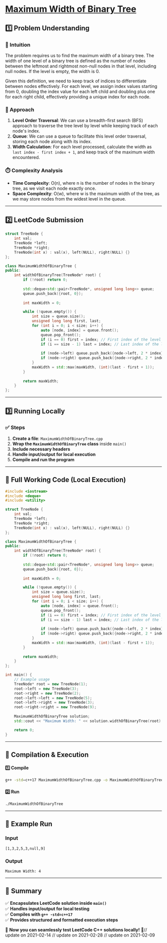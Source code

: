 # **[Maximum Width of Binary Tree](https://leetcode.com/problems/maximum-width-of-binary-tree/description/)**  

## **1️⃣ Problem Understanding**  
### **📌 Intuition**  
The problem requires us to find the maximum width of a binary tree. The width of one level of a binary tree is defined as the number of nodes between the leftmost and rightmost non-null nodes in that level, including null nodes. If the level is empty, the width is 0.

Given this definition, we need to keep track of indices to differentiate between nodes effectively. For each level, we assign index values starting from 0, doubling the index value for each left child and doubling plus one for each right child, effectively providing a unique index for each node.

### **🚀 Approach**  
1. **Level Order Traversal**: We can use a breadth-first search (BFS) approach to traverse the tree level by level while keeping track of each node's index.
2. **Queue**: We can use a queue to facilitate this level order traversal, storing each node along with its index.
3. **Width Calculation**: For each level processed, calculate the width as `last index - first index + 1`, and keep track of the maximum width encountered.

### **⏱️ Complexity Analysis**  
- **Time Complexity**: O(n), where n is the number of nodes in the binary tree, as we visit each node exactly once.  
- **Space Complexity**: O(w), where w is the maximum width of the tree, as we may store nodes from the widest level in the queue.  

---  

## **2️⃣ LeetCode Submission**  
```cpp
struct TreeNode {
    int val;
    TreeNode *left;
    TreeNode *right;
    TreeNode(int x) : val(x), left(NULL), right(NULL) {}
};

class MaximumWidthOfBinaryTree {
public:
    int widthOfBinaryTree(TreeNode* root) {
        if (!root) return 0;
        
        std::deque<std::pair<TreeNode*, unsigned long long>> queue;
        queue.push_back({root, 0});
        
        int maxWidth = 0;

        while (!queue.empty()) {
            int size = queue.size();
            unsigned long long first, last;
            for (int i = 0; i < size; i++) {
                auto [node, index] = queue.front();
                queue.pop_front();
                if (i == 0) first = index; // First index of the level
                if (i == size - 1) last = index; // Last index of the level
                
                if (node->left) queue.push_back({node->left, 2 * index});
                if (node->right) queue.push_back({node->right, 2 * index + 1});
            }
            maxWidth = std::max(maxWidth, (int)(last - first + 1));
        }
        
        return maxWidth;
    }
};  
```  

---  

## **3️⃣ Running Locally**  
### **✅ Steps**  
1. **Create a file**: `MaximumWidthOfBinaryTree.cpp`  
2. **Wrap the `MaximumWidthOfBinaryTree` class** inside `main()`  
3. **Include necessary headers**  
4. **Handle input/output for local execution**  
5. **Compile and run the program**  

---  

## **📝 Full Working Code (Local Execution)**  
```cpp
#include <iostream>
#include <deque>
#include <utility>

struct TreeNode {
    int val;
    TreeNode *left;
    TreeNode *right;
    TreeNode(int x) : val(x), left(NULL), right(NULL) {}
};

class MaximumWidthOfBinaryTree {
public:
    int widthOfBinaryTree(TreeNode* root) {
        if (!root) return 0;
        
        std::deque<std::pair<TreeNode*, unsigned long long>> queue;
        queue.push_back({root, 0});
        
        int maxWidth = 0;

        while (!queue.empty()) {
            int size = queue.size();
            unsigned long long first, last;
            for (int i = 0; i < size; i++) {
                auto [node, index] = queue.front();
                queue.pop_front();
                if (i == 0) first = index; // First index of the level
                if (i == size - 1) last = index; // Last index of the level
                
                if (node->left) queue.push_back({node->left, 2 * index});
                if (node->right) queue.push_back({node->right, 2 * index + 1});
            }
            maxWidth = std::max(maxWidth, (int)(last - first + 1));
        }
        
        return maxWidth;
    }
};

int main() {
    // Example usage
    TreeNode* root = new TreeNode(1);
    root->left = new TreeNode(3);
    root->right = new TreeNode(2);
    root->left->left = new TreeNode(5);
    root->left->right = new TreeNode(3);
    root->right->right = new TreeNode(9);
    
    MaximumWidthOfBinaryTree solution;
    std::cout << "Maximum Width: " << solution.widthOfBinaryTree(root) << std::endl;

    return 0;
}
```  

---  

## **🔧 Compilation & Execution**  
#### **1️⃣ Compile**  
```bash
g++ -std=c++17 MaximumWidthOfBinaryTree.cpp -o MaximumWidthOfBinaryTree
```  

#### **2️⃣ Run**  
```bash
./MaximumWidthOfBinaryTree
```  

---  

## **🎯 Example Run**  
### **Input**  
```
[1,3,2,5,3,null,9]
```  
### **Output**  
```
Maximum Width: 4
```  

---  

## **📌 Summary**  
✅ **Encapsulates LeetCode solution inside `main()`**  
✅ **Handles input/output for local testing**  
✅ **Compiles with `g++ -std=c++17`**  
✅ **Provides structured and formatted execution steps**  

🚀 **Now you can seamlessly test LeetCode C++ solutions locally!** 🚀// update on 2021-02-14
// update on 2021-02-28
// update on 2021-02-09
